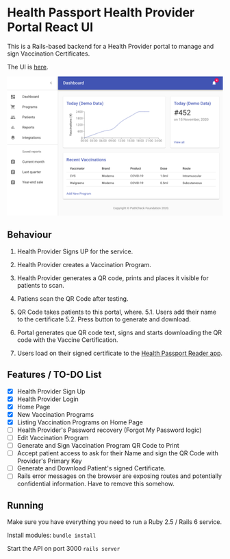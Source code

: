 # Health Passport Health Provider Portal React UI

This is a Rails-based backend for a Health Provider portal to manage and sign Vaccination Certificates. 

The UI is [here](https://github.com/vitorpamplona/healthpassport-provider-portal-ui). 

<img src="./docs/ProviderPortalPreview.png" data-canonical-src="./docs/ProviderPortalPreview.png"/>

## Behaviour

1. Health Provider Signs UP for the service. 
2. Health Provider creates a Vaccination Program. 
3. Health Provider generates a QR code, prints and places it visible for patients to scan. 

4. Patiens scan the QR Code after testing. 
5. QR Code takes patients to this portal, where. 
5.1. Users add their name to the certificate
5.2. Press button to generate and download. 
5. Portal generates que QR code text, signs and starts downloading the QR code with the Vaccine Certification. 

6. Users load on their signed certificate to the [Health Passport Reader app](https://github.com/vitorpamplona/healthpassport-reader-app). 

## Features / TO-DO List

- [x] Health Provider Sign Up
- [x] Health Provider Login 
- [x] Home Page
- [x] New Vaccination Programs
- [x] Listing Vaccination Programs on Home Page
- [ ] Health Provider's Password recovery (Forgot My Password logic)
- [ ] Edit Vaccination Program
- [ ] Generate and Sign Vaccination Program QR Code to Print
- [ ] Accept patient access to ask for their Name and sign the QR Code with Provider's Primary Key
- [ ] Generate and Download Patient's signed Certificate.
- [ ] Rails error messages on the browser are exposing routes and potentially confidential information. Have to remove this somehow. 

## Running

Make sure you have everything you need to run a Ruby 2.5 / Rails 6 service. 

Install modules:
`bundle install`

Start the API on port 3000
`rails server `